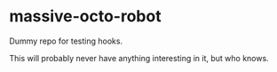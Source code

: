 massive-octo-robot
==================

Dummy repo for testing hooks.

This will probably never have anything interesting in it, but who knows.
